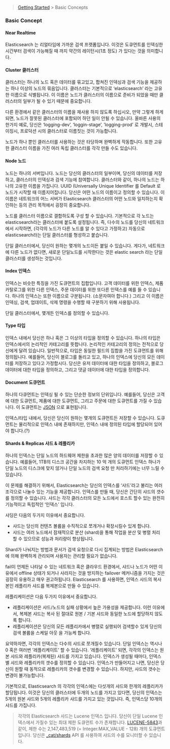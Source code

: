 > [Getting Started](https://github.com/sungjunyoung/elasticsearch_doc_ko/tree/master/Getting%20Started) > Basic Concepts

### Basic Concept

#### Near Realtime
Elasticsearch 는 리얼타임에 가까운 검색 프랫폼입니다. 이것은 도큐먼트를 인덱싱한 시간부터 검색이 가능해질 때 까지 약간의 레이턴시(1초 정도) 가 있다는 것을 의미합니다.

#### Cluster 클러스터
클러스터는 하나의 노드 혹은 데이터를 묶고있고, 합쳐진 인덱싱과 검색 기능을 제공하는 하나 이상의 노드의 묶음입니다. 클러스터는 기본적으로 ‘elasticsearch’ 라는 고유한 이름으로 식별됩니다. 이 이름은 노드가 클러스터의 이름으로 준비가  되었을 때만 클러스터의 일부가 될 수 있기 때문에 중요합니다.

다른 환경에서 같은 클러스터의 이름을 재사용 하지 않도록 하십시오, 만약 그렇게 하게되면, 노드가 잘못된 클러스터에 포함되어 하던 일이 안될 수 있습니다. 올바른 사용의 한가지 예로, 당신은 ‘logging-dev’, ‘loggin-stage’, ’logging-prod’ 로 개발시, 스테이징시, 프로덕션 시의 클러스터로 이름짓는 것이 가능합니다.

노드가 하나 뿐인 클러스터를 사용하는 것은 타당하며 완벽하게 작동합니다. 또한 고유한 클러스터 이름을 가진 여러 독립 클러스터를 각각 만들 수도 있습니다.

#### Node 노드
노드는 하나의 서버입니다. 노드는 당신의 클러스터의 일부이며, 당신의 데이터를 저장하고, 클러스터의 인덱싱과 검색 기능에 참여합니다. 클러스터와 같이, 하나의 노드는 하나의 고유한 이름을 가집니다. UUID (Universally Unique Identifier 를 Default 로 노드가 시작할 때 이름지어집니다. 당신은 어떤 노드의 이름이고 정의할 수 있습니다. 이 이름은 네트워크의 어느 서버가 Elasticsearch 클러스터의 어떤 노드와 일치하는지 확인하는 등의 관리 목적에서 굉장히 중요합니다.

노드를 클러스터 이름으로 결합하도록 구성 할 수 있습니다. 기본적으로 각 노드는 elasticsearch라는 클러스터에 붙도록 설정됩니다. 즉, 다수의 노드를 당신의 네트워크에서 시작하면, (각각의 노드가 다른 노드를 알 수 있다고 가정하고) 자동으로 elasticsearch라는 단일 클러스터를 형성하고 붙습니다.

단일 클러스터에서, 당신이 원하는 몇개의 노드이든 붙일 수 있습니다. 게다가, 네트워크에 다른 노드가 없다면, 새로운 단일노드를 시작한다는 것은 elastic search 라는 단일 클러스터를 생성하는 것입니다.

#### Index 인덱스
인덱스는 비슷한 특징을 가진 도큐먼트의 집합입니다. 고객 데이터를 위한 인덱스, 제품 카탈로그를 위한 다른 인덱스, 주문 데이터를 위한 또다른 인덱스를 예를 들 수 있습니다. 하나의 인덱스는 또한 이름으로 구분됩니다. (소문자여아 합니다.) 그리고 이 이름은 인덱싱, 검색, 업데이트, 삭제 명령을 수행할 때 구분하기 위해 사용됩니다.

단일 클러스터에서, 몇개든 인덱스를 정의할 수 있습니다.

#### Type 타입
인덱스 내에서 당신은 하나 혹은 그 이상의 타입을 정의할 수 있습니다. 하나의 타입은 인덱스에서의 논리적인 카테고리를 뜻합니다. 논리적인 카테고리의 정의는 전적으로 당신에게 달려 있습니다. 일반적으로, 타입은 동일한 필드의 집합을 가진 도큐먼트를 위해 정의됩니다. 예를들어, 당신이 블로그를 돌리고 있고, 하나의 인덱스에 당신의 모든 데이터를 저장하고 있다고 가정합시다. 당신은 유저 데이터에 대한 타입을 정의하고, 블로그 데이터에 대한 타입을 정의하고, 그리고 댓글 데이터에 대한 타입을 정의합니다.

#### Document 도큐먼트
하나의 다큐먼트는 인덱싱 될 수 있는 단순한 정보의 단위입니다. 예를들어, 당신은 고객에 대한 도큐먼트, 제품에 대한 도큐먼트, 그리고 주문에 대한 도큐먼트를 가질 수 있습니다. 이 도큐먼트는  [JSON](http://json.org/) 으로 표현됩니다.

인덱스/타입 내에서, 당신은 당신이 원하는 몇개의 도큐먼트든 저장할 수 있습니다. 도큐먼트는 물리적으로 인덱스 내에 존재하지만, 인덱스 내에 정의된 타입에 할당되어 있어야 합니다.(?)

#### Shards & Replicas 샤드 & 레플리카
하나의 인덱스는 단일 노드의 하드웨어 제한을 초과한 많은 양의 데이터를 저장할 수 있습니다. 예를들어,  1TB의 디스크 공간을 차지하는 10 억 개의 도큐먼트 인덱스 하나가 단일 노드의 디스크에 맞지 않거나 단일 노드의 검색 요청 만 처리하기에는 너무 느릴 수 있습니다.

이 문제를 해결하기 위해서, Elasticsearch는 당신의 인덱스를 ‘샤드’라고 불리는 여러 조각으로 나눌수 있는 기능을 제공합니다. 인덱스를 만들 때, 당신은 간단히 샤드의 갯수를 정의할 수 있습니다. 샤드는 각각 클러스터의 모든 노드에서 호스트 할수 있는 완전히 기능적이고 독립적인 ‘인덱스’ 입니다.

샤딩은 다음의 두가지 이유에서 중요합니다.

- 샤드는 당신의 컨텐츠 볼륨을 수직적으로 쪼개거나 확장시킬수 있게 합니다.
- 샤드는 여러 노드에서 잠재적으로 분산 (shard)을 통해 작업을 분산 및 병렬 처리 할 수 있으므로 성능과 처리량이 향상됩니다.

Shard가 나눠지는 방법과 문서가 검색 요청으로 다시 집계되는 방법은 Elasticsearch에 의해 완벽하게 관리되며 사용자는 관리할 필요가 없습니다.

fail이 언제든 나타날 수 있는 네트워크 혹은 클라우드 환경에서, 샤드나 노드가 어떤 이유에서 offline 상태가 되거나 사라지는 것을 방지하는 failover 메커니즘을 가지는 것은 굉장히 유용하고 매우 권고하됩니다. Elasticsearch 를 사용하면, 인덱스 샤드의 복사본인 레플리카 샤드를 복제본으로 만들 수 있습니다.

레플리케이션은 다음 두가지 이유에서 중요합니다.

- 레플리케이션은 샤드/노드의 실패 상황에서 높은 가용성을 제공합니다. 이런 이유에서, 복제본 샤드는 복사 된 절대로 원본 / 기본 샤드와 동일한 노드에 할당하지 않도록 합니다.
- 레플리케이션은 당신의 모든 레플리카에서 병렬로 실행되어 검색할수 있게 당신의 검색 볼륨을 스케일 아웃 을 가능케 합니다.

요약하자면, 각각의 인덱스는 다수의 샤드로 쪼개질수 있습니다. 단일 인덱스는 역시나 0 혹은 여러번  ’레플리케이트’ 할 수 있습니다. ‘레플리케이트’ 되면, 각각의 인덱스는 원본 샤드와 레플리카(복제된) 샤드를 가지고 있습니다. 인덱스가 생성될 때마다, 인덱스별  샤드와 레플리카의 갯수를 정의할 수 있습니다. 인덱스가 만들어지고 나면, 당신은 당신이 원할 때 동적으로 레플리카의 갯수를 변경할 수 있습니다. 하지만, 샤드의 갯수는 변경이 불가능합니다.

기본적으로, Elasticsearch 의 각각의 인덱스에는 다섯개의 샤드와 한개의 레플리카가 할당됩니다. 이것은 당신의 클러스터에 두개의 노드를 가지고 있다면, 당신의 인덱스는 5개의 원본 샤드와 5개의 레플리카 샤드를 가지고 있는 것입니다. 즉, 인덱스당 10개의 샤드를 가집니다.  

> 각각의 Elasticsearch 샤드는 Lucene 인덱스 입니다. 당신이 단일 Lucene 인덱스에서 가질수 있는 최대 제한 도큐먼트 수가 존재합니다. [LUCENE-5843](https://issues.apache.org/jira/browse/LUCENE-5843)과 같이, 제한 수는 2,147,483,519 (= Integer.MAX_VALUE - 128) 개의 도큐먼트 입니다. 당신은 [_cat/shards](https://www.elastic.co/guide/en/elasticsearch/reference/current/cat-shards.html) API 를 사용하여  샤드의 수를 모니터할 수 있습니다.
